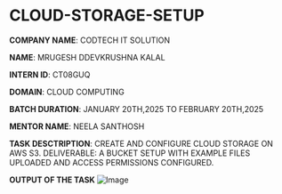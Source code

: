 # CLOUD-STORAGE-SETUP

**COMPANY NAME**: CODTECH IT SOLUTION

**NAME**: MRUGESH DDEVKRUSHNA KALAL

**INTERN ID**: CT08GUQ

**DOMAIN**: CLOUD COMPUTING

**BATCH DURATION**: JANUARY 20TH,2025 TO FEBRUARY 20TH,2025

**MENTOR NAME**: NEELA SANTHOSH

**TASK DESCTRIPTION**: CREATE AND CONFIGURE CLOUD STORAGE ON AWS S3. DELIVERABLE: A BUCKET SETUP WITH EXAMPLE FILES UPLOADED AND ACCESS PERMISSIONS CONFIGURED.

**OUTPUT OF THE TASK**
![Image](https://github.com/user-attachments/assets/5e493443-585d-4d5f-8017-a50a42eb6f58)
